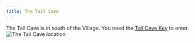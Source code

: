 ```yaml
---
title: The Tail Cave
---
```


The Tail Cave is in south of the Village. You need the [Tail Cave Key](../03-mysterious-forest/01-find/01-key.md) to enter.
![The Tail Cave location](tail_cave_location.png)

